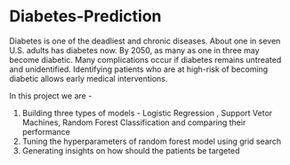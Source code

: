# Diabetes-Prediction
Diabetes is one of the deadliest and chronic diseases. About one in seven U.S.
adults has diabetes now. By 2050, as many as one in three may become diabetic.
Many complications occur if diabetes remains untreated and unidentified.
Identifying patients who are at high-risk of becoming diabetic allows early medical
interventions.

In this project we are -

1. Building three types of models - Logistic Regression , Support Vetor Machines, Random Forest Classification and comparing their performance
2. Tuning the hyperparameters of random forest model using grid search
3. Generating insights on how should the patients be targeted

